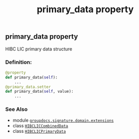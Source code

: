﻿---
title: primary_data property
second_title: GroupDocs.Signature for Python via .NET API References
description: 
type: docs
url: /python-net/groupdocs.signature.domain.extensions/hibcliccombineddata/primary_data/
is_root: false
weight: 40
---

## primary_data property


HIBC LIC primary data structure
### Definition:
```python
@property
def primary_data(self):
    ...
@primary_data.setter
def primary_data(self, value):
    ...
```

### See Also
* module [`groupdocs.signature.domain.extensions`](../../)
* class [`HIBCLICCombinedData`](/signature/python-net/groupdocs.signature.domain.extensions/hibcliccombineddata)
* class [`HIBCLICPrimaryData`](/signature/python-net/groupdocs.signature.domain.extensions/hibclicprimarydata)
